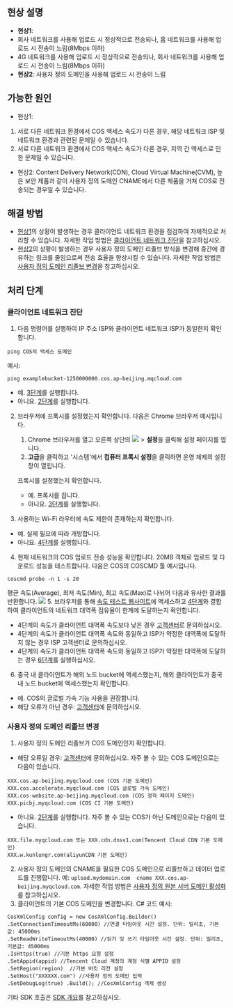 ## 현상 설명

- **현상1**: <span id="FaultPhenomenon1"></span>
 - 회사 네트워크를 사용해 업로드 시 정상적으로 전송되나, 홈 네트워크를 사용해 업로드 시 전송이 느림(8Mbps 이하)
 - 4G 네트워크를 사용해 업로드 시 정상적으로 전송되나, 회사 네트워크를 사용해 업로드 시 전송이 느림(8Mbps 이하)
- **현상2**: <span id="FaultPhenomenon2"></span>사용자 정의 도메인을 사용해 업로드 시 전송이 느림

## 가능한 원인

- 현상1:
 1. 서로 다른 네트워크 환경에서 COS 액세스 속도가 다른 경우, 해당 네트워크 ISP 및 네트워크 환경과 관련된 문제일 수 있습니다.
 2. 서로 다른 네트워크 환경에서 COS 액세스 속도가 다른 경우, 지역 간 액세스로 인한 문제일 수 있습니다.
- 현상2: Content Delivery Network(CDN), Cloud Virtual Machine(CVM), 높은 보안 제품과 같이 사용자 정의 도메인 CNAME에서 다른 제품을 거쳐 COS로 전송되는 경우일 수 있습니다.

## 해결 방법

- [현상1](#FaultPhenomenon1)의 상황이 발생하는 경우 클라이언트 네트워크 환경을 점검하여 자체적으로 처리할 수 있습니다. 자세한 작업 방법은 [클라이언트 네트워크 진단](#SearchTheClientNetwork)을 참고하십시오.
- [현상2](#FaultPhenomenon2)의 상황이 발생하는 경우 사용자 정의 도메인 리졸브 방식을 변경해 중간에 경유하는 링크를 줄임으로써 전송 효율을 향상시킬 수 있습니다. 자세한 작업 방법은 [사용자 정의 도메인 리졸브 변경](#ModifyCustomDomainNameResolution)을 참고하십시오.

## 처리 단계

<span id="SearchTheClientNetwork"></span>
### 클라이언트 네트워크 진단

1. 다음 명령어를 실행하여 IP 주소 ISP와 클라이언트 네트워크 ISP가 동일한지 확인합니다.
```
ping COS의 액세스 도메인
```
예시:
```
ping examplebucket-1250000000.cos.ap-beijing.mqcloud.com
```
 - 예. [3단계](#step03)를 실행합니다.
 - 아니요. [2단계](#step02)를 실행합니다.
2. <span id="step02"></span>브라우저에 프록시를 설정했는지 확인합니다. 다음은 Chrome 브라우저 예시입니다.
    1. Chrome 브라우저를 열고 오른쪽 상단의 <img src="https://main.qcloudimg.com/raw/41a048f92c3d6160faff7e211bacce76.png"/> > **설정**을 클릭해 설정 페이지를 엽니다.
    2. **고급**을 클릭하고 '시스템'에서 **컴퓨터 프록시 설정**을 클릭하면 운영 체제의 설정창이 열립니다.

    프록시를 설정했는지 확인합니다.
     - 예. 프록시를 끕니다.
     - 아니요. [3단계](#step03)를 실행합니다.
3. <span id="step03"></span>사용하는 Wi-Fi 라우터에 속도 제한이 존재하는지 확인합니다.
 - 예. 실제 필요에 따라 개방합니다.
 - 아니요. [4단계](#step04)를 실행합니다.
4. <span id="step04"></span>현재 네트워크의 COS 업로드 전송 성능을 확인합니다.
20MB 객체로 업로드 및 다운로드 성능을 테스트합니다. 다음은 COS의 COSCMD 툴 예시입니다.
```
coscmd probe -n 1 -s 20
```
평균 속도(Average), 최저 속도(Min), 최고 속도(Max)로 나뉘어 다음과 유사한 결과를 반환합니다.
![](https://main.qcloudimg.com/raw/2fcecb96df04acc6b0c32c120ccb3c39.png)
5. 브라우저를 통해 [속도 테스트 웹사이트](https://www.speedtest.cn/)에 액세스하고 [4단계](#step04)와 결합하여 클라이언트의 네트워크 대역폭 점유율이 한계에 도달하는지 확인합니다.
 - 4단계의 속도가 클라이언트 대역폭 속도보다 낮은 경우 [고객센터](https://intl.cloud.tencent.com/contact-sales)로 문의하십시오.
 - 4단계의 속도가 클라이언트 대역폭 속도와 동일하고 ISP가 약정한 대역폭에 도달하지 않는 경우 ISP 고객센터로 문의하십시오.
 - 4단계의 속도가 클라이언트 대역폭 속도와 동일하고 ISP가 약정한 대역폭에 도달하는 경우 [6단계](#step06)를 실행하십시오.
6. <span id="step06"></span>중국 내 클라이언트가 해외 노드 bucket에 액세스했는지, 해외 클라이언트가 중국 내 노드 bucket에 액세스했는지 확인합니다.
 - 예. COS의 글로벌 가속 기능 사용을 권장합니다.
 - 해당 오류가 아닌 경우: [고객센터](https://intl.cloud.tencent.com/contact-sales)에 문의하십시오.

<span id="ModifyCustomDomainNameResolution"></span>
### 사용자 정의 도메인 리졸브 변경

1. 사용자 정의 도메인 리졸브가 COS 도메인인지 확인합니다.
 - 해당 오류일 경우: [고객센터](https://intl.cloud.tencent.com/contact-sales)에 문의하십시오.
 자주 볼 수 있는 COS 도메인으로는 다음이 있습니다.
```
XXX.cos.ap-beijing.myqcloud.com (COS 기본 도메인)
XXX.cos.accelerate.myqcloud.com (COS 글로벌 가속 도메인)
XXX.cos-website.ap-beijing.myqcloud.com (COS 정적 페이지 도메인)
XXX.picbj.myqcloud.com (COS CI 기본 도메인)
```
 - 아니요. [2단계](#2_step02)를 실행합니다.
자주 볼 수 있는 COS가 아닌 도메인으로는 다음이 있습니다. 
```
XXX.file.myqcloud.com 또는 XXX.cdn.dnsv1.com(Tencent Cloud CDN 기본 도메인)
XXX.w.kunlungr.com(aliyunCDN 기본 도메인)
```
2. <span id="2_step02"></span>사용자 정의 도메인의 CNAME을 필요한 COS 도메인으로 리졸브하고 데이터 업로드를 진행합니다.
예: `upload.mydomain.com  cname XXX.cos.ap-beijing.myqcloud.com`. 자세한 작업 방법은 [사용자 정의 원본 서버 도메인 활성화](https://intl.cloud.tencent.com/document/product/436/31507)를 참고하십시오.
3. 클라이언트의 기본 COS 도메인을 변경합니다.
C# 코드 예시:
```
CosXmlConfig config = new CosXmlConfig.Builder()
.SetConnectionTimeoutMs(60000) //연결 타임아웃 시간 설정. 단위: 밀리초, 기본값: 45000ms
.SetReadWriteTimeoutMs(40000) //읽기 및 쓰기 타임아웃 시간 설정. 단위: 밀리초, 기본값: 45000ms
.IsHttps(true) //기본 https 요청 설정 
.SetAppid(appid) //Tencent Cloud 계정의 계정 식별 APPID 설정
.SetRegion(region)  //기본 버킷 리전 설정
.SetHost("XXXXXX.com") //사용자 정의 도메인 입력
.SetDebugLog(true) .Build(); //CosXmlConfig 객체 생성
```
기타 SDK 호출은 [SDK 개요](https://intl.cloud.tencent.com/document/product/436/6474)를 참고하십시오.

